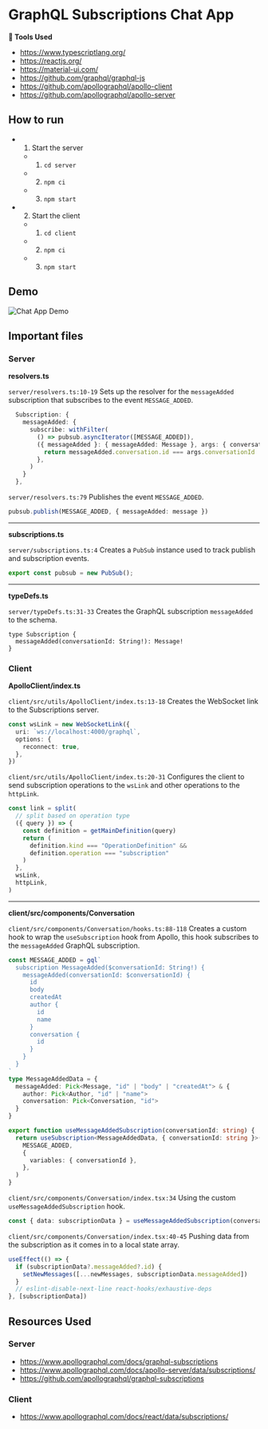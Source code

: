 # GraphQL Subscriptions Chat App

**🧰 Tools Used**

- https://www.typescriptlang.org/
- https://reactjs.org/
- https://material-ui.com/
- https://github.com/graphql/graphql-js
- https://github.com/apollographql/apollo-client
- https://github.com/apollographql/apollo-server

## How to run

- 1. Start the server
  - 1. `cd server`
  - 2. `npm ci`
  - 3. `npm start`
- 2. Start the client
  - 1. `cd client`
  - 2. `npm ci`
  - 3. `npm start`

## Demo

![Chat App Demo](./chat-app-demo.gif)

## Important files

### Server

**resolvers.ts**

`server/resolvers.ts:10-19` Sets up the resolver for the `messageAdded` subscription that subscribes to the event `MESSAGE_ADDED`.

```ts
  Subscription: {
    messageAdded: {
      subscribe: withFilter(
        () => pubsub.asyncIterator([MESSAGE_ADDED]),
        ({ messageAdded }: { messageAdded: Message }, args: { conversationId: string }) => {
          return messageAdded.conversation.id === args.conversationId
        },
      )
    }
  },
```

`server/resolvers.ts:79` Publishes the event `MESSAGE_ADDED`.

```ts
pubsub.publish(MESSAGE_ADDED, { messageAdded: message })
```

---

**subscriptions.ts**

`server/subscriptions.ts:4` Creates a `PubSub` instance used to track publish and subscription events.

```ts
export const pubsub = new PubSub();
```

---

**typeDefs.ts**

`server/typeDefs.ts:31-33` Creates the GraphQL subscription `messageAdded` to the schema.

```
type Subscription {
  messageAdded(conversationId: String!): Message!
}
```

### Client

**ApolloClient/index.ts**

`client/src/utils/ApolloClient/index.ts:13-18` Creates the WebSocket link to the Subscriptions server.

```ts
const wsLink = new WebSocketLink({
  uri: `ws://localhost:4000/graphql`,
  options: {
    reconnect: true,
  },
})
```

`client/src/utils/ApolloClient/index.ts:20-31` Configures the client to send subscription operations to the `wsLink` and other operations to the `httpLink`.

```ts
const link = split(
  // split based on operation type
  ({ query }) => {
    const definition = getMainDefinition(query)
    return (
      definition.kind === "OperationDefinition" &&
      definition.operation === "subscription"
    )
  },
  wsLink,
  httpLink,
)
```

---

**client/src/components/Conversation**

`client/src/components/Conversation/hooks.ts:88-118` Creates a custom hook to wrap the `useSubscription` hook from Apollo, this hook subscribes to the `messageAdded` GraphQL subscription.

```ts
const MESSAGE_ADDED = gql`
  subscription MessageAdded($conversationId: String!) {
    messageAdded(conversationId: $conversationId) {
      id
      body
      createdAt
      author {
        id
        name
      }
      conversation {
        id
      }
    }
  }
`
type MessageAddedData = {
  messageAdded: Pick<Message, "id" | "body" | "createdAt"> & {
    author: Pick<Author, "id" | "name">
    conversation: Pick<Conversation, "id">
  }
}

export function useMessageAddedSubscription(conversationId: string) {
  return useSubscription<MessageAddedData, { conversationId: string }>(
    MESSAGE_ADDED,
    {
      variables: { conversationId },
    },
  )
}
```

`client/src/components/Conversation/index.tsx:34` Using the custom `useMessageAddedSubscription` hook.

```ts
const { data: subscriptionData } = useMessageAddedSubscription(conversationId)
```

`client/src/components/Conversation/index.tsx:40-45` Pushing data from the subscription as it comes in to a local state array.

```ts
useEffect(() => {
  if (subscriptionData?.messageAdded?.id) {
    setNewMessages([...newMessages, subscriptionData.messageAdded])
  }
  // eslint-disable-next-line react-hooks/exhaustive-deps
}, [subscriptionData])
```


## Resources Used

### Server

- https://www.apollographql.com/docs/graphql-subscriptions
- https://www.apollographql.com/docs/apollo-server/data/subscriptions/
- https://github.com/apollographql/graphql-subscriptions

### Client

- https://www.apollographql.com/docs/react/data/subscriptions/